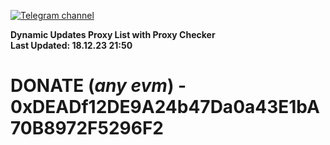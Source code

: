 [![Telegram channel](https://img.shields.io/endpoint?url=https://runkit.io/damiankrawczyk/telegram-badge/branches/master?url=https://t.me/n4z4v0d)](https://t.me/n4z4v0d) 

**Dynamic Updates Proxy List with Proxy Checker**  
**Last Updated: 18.12.23 21:50**

# DONATE (_any evm_) - 0xDEADf12DE9A24b47Da0a43E1bA70B8972F5296F2
